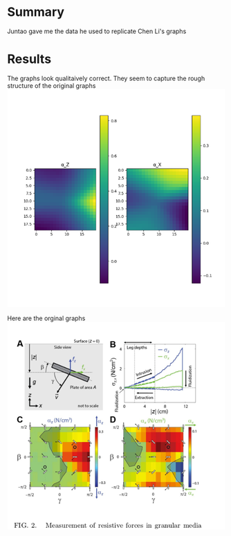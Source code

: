 # Summary
Juntao gave me the data he used to replicate Chen Li's graphs

# Results
The graphs look qualitaively correct. They seem to capture the rough structure of the original graphs
![Learned Mapping](https://github.com/PeterJochem/Chrono_Simulations/blob/master/replicateChenLiGraphs/Figure_3.png "Learned Mapping")

Here are the orginal graphs
![Original Graphs]( https://github.com/PeterJochem/Chrono_Simulations/blob/master/replicateChenLiGraphs/originalChenLiGraphs.png "Original Graphs")
